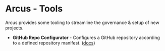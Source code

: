 # Arcus - Tools
Arcus provides some tooling to streamline the governance & setup of new projects.

- **GitHub Repo Configurator** - Configures a GitHub repository according to a defined repository manifest. ([docs](./github-repo-configurator))
